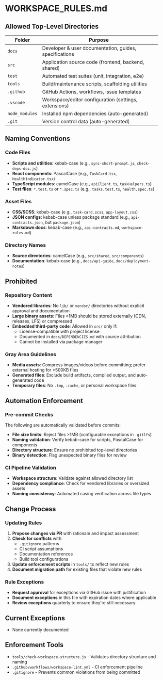 # WORKSPACE_RULES.md

## Allowed Top-Level Directories

| Folder         | Purpose                                                |
| -------------- | ------------------------------------------------------ |
| `docs`         | Developer & user documentation, guides, specifications |
| `src`          | Application source code (frontend, backend, shared)    |
| `test`         | Automated test suites (unit, integration, e2e)         |
| `tools`        | Build/maintenance scripts, scaffolding utilities       |
| `.github`      | GitHub Actions, workflows, issue templates             |
| `.vscode`      | Workspace/editor configuration (settings, extensions)  |
| `node_modules` | Installed npm dependencies (auto-generated)            |
| `.git`         | Version control data (auto-generated)                  |

## Naming Conventions

### Code Files

- **Scripts and utilities**: kebab-case (e.g., `sync-short-prompt.js`, `check-deps-doc.js`)
- **React components**: PascalCase (e.g., `TaskCard.tsx`, `HealthIndicator.tsx`)
- **TypeScript modules**: camelCase (e.g., `apiClient.ts`, `taskHelpers.ts`)
- **Test files**: `*.test.ts` or `*.spec.ts` (e.g., `tasks.test.ts`, `health.spec.ts`)

### Asset Files

- **CSS/SCSS**: kebab-case (e.g., `task-card.scss`, `app-layout.css`)
- **JSON configs**: kebab-case unless package standard (e.g., `api-contracts.json`, but `package.json`)
- **Markdown docs**: kebab-case (e.g., `api-contracts.md`, `workspace-rules.md`)

### Directory Names

- **Source directories**: camelCase (e.g., `src/shared`, `src/components`)
- **Documentation**: kebab-case (e.g., `docs/api-guide`, `docs/deployment-notes`)

## Prohibited

### Repository Content

- **Vendored libraries**: No `lib/` or `vendor/` directories without explicit approval and documentation
- **Large binary assets**: Files >1MB should be stored externally (CDN, releases, LFS) or compressed
- **Embedded third-party code**: Allowed in `src/` only if:
  - License-compatible with project license
  - Documented in `docs/DEPENDENCIES.md` with source attribution
  - Cannot be installed via package manager

### Gray Area Guidelines

- **Media assets**: Compress images/videos before committing; prefer external hosting for >500KB files
- **Generated files**: Exclude build artifacts, compiled output, and auto-generated code
- **Temporary files**: No `.tmp`, `.cache`, or personal workspace files

## Automation Enforcement

### Pre-commit Checks

The following are automatically validated before commits:

- **File size limits**: Reject files >1MB (configurable exceptions in `.gitlfs`)
- **Naming validation**: Verify kebab-case for scripts, PascalCase for components
- **Directory structure**: Ensure no prohibited top-level directories
- **Binary detection**: Flag unexpected binary files for review

### CI Pipeline Validation

- **Workspace structure**: Validate against allowed directory list
- **Dependency compliance**: Check for vendored libraries or oversized assets
- **Naming consistency**: Automated casing verification across file types

## Change Process

### Updating Rules

1. **Propose changes via PR** with rationale and impact assessment
2. **Check for conflicts** with:
   - `.gitignore` patterns
   - CI script assumptions
   - Documentation references
   - Build tool configurations
3. **Update enforcement scripts** in `tools/` to reflect new rules
4. **Document migration path** for existing files that violate new rules

### Rule Exceptions

- **Request approval** for exceptions via GitHub issue with justification
- **Document exceptions** in this file with expiration dates where applicable
- **Review exceptions** quarterly to ensure they're still necessary

## Current Exceptions

- None currently documented

## Enforcement Tools

- `tools/check-workspace-structure.js` - Validates directory structure and naming
- `.github/workflows/workspace-lint.yml` - CI enforcement pipeline
- `.gitignore` - Prevents common violations from being committed
